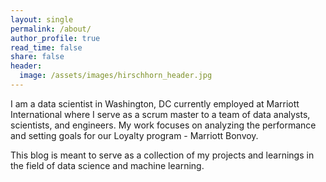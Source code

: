 ```yaml
---
layout: single
permalink: /about/
author_profile: true
read_time: false
share: false
header:
  image: /assets/images/hirschhorn_header.jpg
---
```



I am a data scientist in Washington, DC currently employed at Marriott International where I serve as a scrum master to a team of data analysts, scientists, and engineers. My work focuses on analyzing the performance and setting goals for our Loyalty program - Marriott Bonvoy.

This blog is meant to serve as a collection of my projects and learnings in the field of data science and machine learning.
